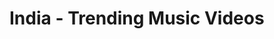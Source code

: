 <html lang="en">
<head>
<title>Trends</title>
</head>
	<style>
a:link {
  color: brown;
}
	</style>
<body>
<div id="catagoryname">
	<h1>India - Trending Music Videos</h1>
</div>
<div id="trending"></div>
<script  type='text/javascript' src='https://code.jquery.com/jquery-3.6.0.js'></script>
<script  type='text/javascript' src='dateformat.min.js'></script>
	
<script>
var maxVideos = 30;
$(document).ready(function() {
	$.get(
		"https://www.googleapis.com/youtube/v3/videos", {
			part: 'snippet,statistics',
			chart: 'mostPopular',
			kind: 'youtube#videoListResponse',
			maxResults: maxVideos,
			regionCode: 'IN',
			videoCategoryId: 10,
			hl: "kn-IN",
			key: 'AIzaSyDOYHC18HA_vSAcs8a7yrxKiwBw1wLfAvk'
		},
		function(data) {
			var output = '<table border=1><thead><tr><th>#</th><th>Thumb</th><th>Title</th><th>Views</th><th>Likes</th><th>Dislikes</th><th>Comments</th><th>Published On</th></tr></thead><tbody>';
			$.each(data.items, function(i, item) {
				vidId = item.id;
				videTitle = item.snippet.title;
				description = item.snippet.description;
				thumb = item.snippet.thumbnails.high.url;
				channelTitle = item.snippet.channelTitle;
				videoDate = item.snippet.publishedAt;
				Catagoryid = item.snippet.categoryId;
				channelId = item.snippet.channelId;
				cID = item.snippet.channelId;
				views = numberWithCommas(item.statistics.viewCount);
				likes = numberWithCommas(item.statistics.likeCount);
				dislikes = numberWithCommas(item.statistics.dislikeCount);
				comment = numberWithCommas(item.statistics.commentCount);
				publishedAt = item.snippet.publishedAt + "+05:30";
				publishedAt = $.format.date(publishedAt, "dd/MM/yyyy hh:mm:ss a");
				var style = "";
				if (videTitle.toLowerCase().includes("himesh")) {
					style = "style='background: #d4ffdf;' ";
				}
				videTitle = "<a target='_blank' href='https://www.youtube.com/watch?v=" + vidId + "'>" + videTitle + "</a>";
				thumb = "<img style='padding:2px;' src='" + item.snippet.thumbnails.default.url + "' width='120' height='90'/>";
				output += '<tr ' + style + '><td>' + ++i + '</td><td>' + thumb + '</td><td>' + videTitle + '</td><td>' + views + '</td><td>' + likes + '</td><td>' + dislikes + '</td><td>' + comment + '</td><td>' + publishedAt + '</td></tr>';
			
				/*$.get("https://www.googleapis.com/youtube/v3/channels", {
					part: 'snippet,statistics',
					id: channelId,
					key: 'AIzaSyDOYHC18HA_vSAcs8a7yrxKiwBw1wLfAvk'
				},
				function(data) {
					output += '<td>' + data.items[0].statistics.subscriberCount + '</td>';
				});*/
			})

			
			output += '</tbody></table>';
			$('#trending').append(output);
		}
	);
});

function numberWithCommas(x) {
    return x.toString().split('.')[0].length > 3 ? x.toString().substring(0,x.toString().split('.')[0].length-3).replace(/\B(?=(\d{2})+(?!\d))/g, ",") + "," + x.toString().substring(x.toString().split('.')[0].length-3): x.toString();
} 
</script>
</body>
</html>
